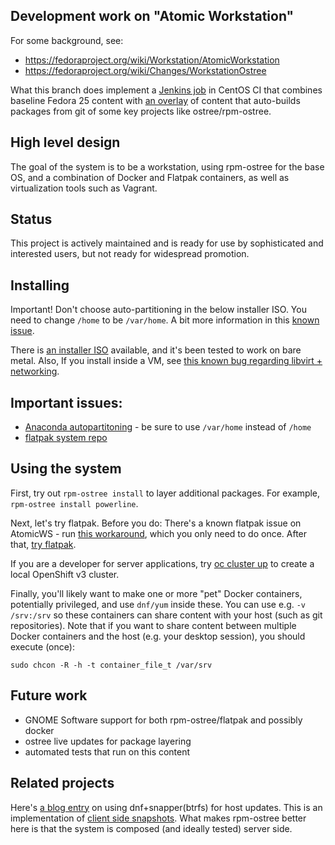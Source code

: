 Development work on "Atomic Workstation"
--------------------------------------

For some background, see:

 - https://fedoraproject.org/wiki/Workstation/AtomicWorkstation
 - https://fedoraproject.org/wiki/Changes/WorkstationOstree

What this branch does implement a [Jenkins job](https://ci.centos.org/job/atomic-ws/) in
CentOS CI that combines baseline Fedora 25 content with [an overlay](overlay.yml)
of content that auto-builds packages from git of some key projects
like ostree/rpm-ostree.

High level design
-----------------

The goal of the system is to be a workstation, using
rpm-ostree for the base OS, and a combination of
Docker and Flatpak containers, as well as virtualization
tools such as Vagrant.

Status
------

This project is actively maintained and is ready for use
by sophisticated and interested users, but not ready
for widespread promotion.

Installing
----------

Important!  Don't choose auto-partitioning in the below installer ISO.  You
need to change `/home` to be `/var/home`.  A bit more information in
this [known issue](https://github.com/rhinstaller/anaconda/issues/800).

There is
[an installer ISO](https://ci.centos.org/artifacts/sig-atomic/atomic-ws/images/installer/) available,
and it's been tested to work on bare metal.  Also, If you install inside a VM, see
[this known bug regarding libvirt + networking](https://bugzilla.redhat.com/show_bug.cgi?id=1146232).

Important issues:
-----------------------

 - [Anaconda autopartitoning](https://github.com/rhinstaller/anaconda/issues/800) - be sure to use `/var/home` instead of `/home`
 - [flatpak system repo](https://github.com/flatpak/flatpak/issues/113#issuecomment-247022006)
 
Using the system
--------------------

First, try out `rpm-ostree install` to layer additional packages.  For example,
`rpm-ostree install powerline`.

Next, let's try flatpak. Before you do: There's a known flatpak issue on
AtomicWS - run [this workaround](https://github.com/flatpak/flatpak/issues/113#issuecomment-247022006),
which you only need to do once. After that, [try flatpak](http://flatpak.org/apps.html).

If you are a developer for server applications,
try [oc cluster up](https://github.com/openshift/origin/blob/master/docs/cluster_up_down.md) to
create a local OpenShift v3 cluster.

Finally, you'll likely want to make one or more "pet" Docker containers,
potentially privileged, and use `dnf/yum` inside these. You can use e.g. `-v
/srv:/srv` so these containers can share content with your host (such as git
repositories). Note that if you want to share content between multiple Docker
containers and the host (e.g. your desktop session), you should execute (once):

```
sudo chcon -R -h -t container_file_t /var/srv
```

Future work
-----------

 - GNOME Software support for both rpm-ostree/flatpak and possibly docker
 - ostree live updates for package layering
 - automated tests that run on this content
 
Related projects
-------------------

Here's
[a blog entry](http://dustymabe.com/2017/02/12/fedora-btrfssnapper-the-fedora-25-edition/) on
using dnf+snapper(btrfs) for host updates. This is an implementation
of
[client side snapshots](https://ostree.readthedocs.io/en/latest/manual/related-projects/).
What makes rpm-ostree better here is that the system is composed (and ideally
tested) server side.


